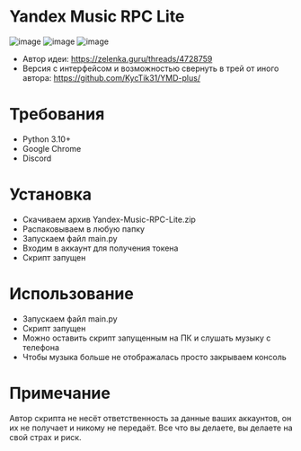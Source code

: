 # Yandex Music RPC Lite
![image](https://media.discordapp.net/attachments/1117022431748554782/1117042838404862012/image.png)
![image](https://media.discordapp.net/attachments/1117022431748554782/1117042482841141258/image.png)
![image](https://cdn.discordapp.com/attachments/1117022431748554782/1117050058790146088/image.png)

- Автор идеи: https://zelenka.guru/threads/4728759
- Версия с интерфейсом и возможностью свернуть в трей от иного автора: https://github.com/KycTik31/YMD-plus/

# Требования
- Python 3.10+
- Google Chrome
- Discord
# Установка
- Скачиваем архив Yandex-Music-RPC-Lite.zip
- Распаковываем в любую папку
- Запускаем файл main.py
- Входим в аккаунт для получения токена
- Скрипт запущен
# Использование
- Запускаем файл main.py
- Скрипт запущен
- Можно оставить скрипт запущенным на ПК и слушать музыку с телефона
- Чтобы музыка больше не отображалась просто закрываем консоль
# Примечание
Автор скрипта не несёт ответственность за данные ваших аккаунтов, он их не получает и никому не передаёт. Все что вы делаете, вы делаете на свой страх и риск.
